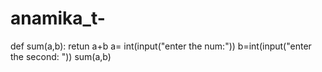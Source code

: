 # anamika_t-
def sum(a,b):
  retun a+b
a= int(input("enter the num:"))
b=int(input("enter the second: "))
sum(a,b)
